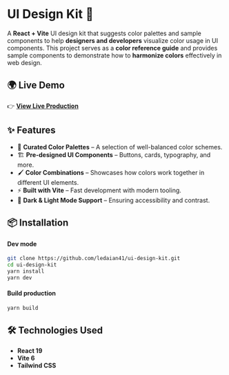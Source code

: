 # UI Design Kit 🎨

A **React + Vite** UI design kit that suggests color palettes and sample components to help **designers and developers** visualize color usage in UI components. This project serves as a **color reference guide** and provides sample components to demonstrate how to **harmonize colors** effectively in web design.

## 🌍 Live Demo
👉 **[View Live Production](https://your-live-link.com)**

## ✨ Features

- 🎨 **Curated Color Palettes** – A selection of well-balanced color schemes.
- 🏗️ **Pre-designed UI Components** – Buttons, cards, typography, and more.
- 🖌️ **Color Combinations** – Showcases how colors work together in different UI elements.
- ⚡ **Built with Vite** – Fast development with modern tooling.
- 🌙 **Dark & Light Mode Support** – Ensuring accessibility and contrast.

## 📦 Installation

#### Dev mode
```sh
git clone https://github.com/ledaian41/ui-design-kit.git
cd ui-design-kit
yarn install
yarn dev
```

#### Build production
```sh
yarn build
```

## 🛠️ Technologies Used

- **React 19**
- **Vite 6**
- **Tailwind CSS**
